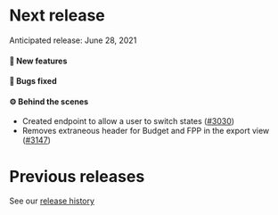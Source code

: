 # Next release

Anticipated release: June 28, 2021

#### 🚀 New features

#### 🐛 Bugs fixed

#### ⚙️ Behind the scenes

- Created endpoint to allow a user to switch states ([#3030])
- Removes extraneous header for Budget and FPP in the export view ([#3147])

# Previous releases

See our [release history](https://github.com/CMSgov/eAPD/releases)

[#3030]: https://github.com/CMSgov/eAPD/issues/3030
[#3147]: https://github.com/CMSgov/eAPD/issues/3147

